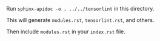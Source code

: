 Run `sphinx-apidoc -o . ../../tensorlint` in this directory.

This will generate `modules.rst`, `tensorlint.rst`, and others.

Then include `modules.rst` in your `index.rst` file.
